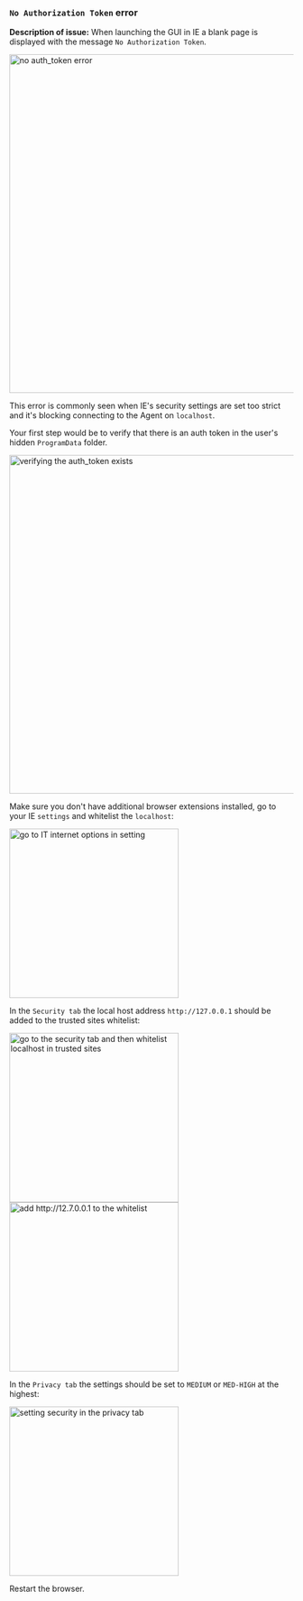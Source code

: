 ### `No Authorization Token` error 
**Description of issue:** When launching the GUI in IE a blank page is displayed with the message `No Authorization Token`. 

<img alt="no auth_token error" src="https://d2ddoduugvun08.cloudfront.net/items/3s162m1C3i410w1b1C30/Image%202018-12-12%20at%201.15.11%20PM.png?X-CloudApp-Visitor-Id=3110024&v=198b092c" width="600">

This error is commonly seen when IE's security settings are set too strict and it's blocking connecting to the Agent on `localhost`.

Your first step would be to verify that there is an auth token in the user's hidden `ProgramData` folder.

<img alt="verifying the auth_token exists" src="http://f.cl.ly/items/2C3K1M2B1Z0c2N0x2V3p/%5B3ab550e77230e4b9aba7d84a6077cfff%5D_Image%202018-09-25%20at%2011.46.53%20AM.png" width="600">

Make sure you don't have additional browser extensions installed, go to your IE `settings` and whitelist the `localhost`:

<img alt="go to IT internet options in setting" src="https://d2ddoduugvun08.cloudfront.net/items/1X2R3z1p0R1l3R3Y1H36/%5B55fd9bc06c5be42ed21e32f44461b7fe%5D_Image+2018-10-31+at+1.46.42+PM.png?X-CloudApp-Visitor-Id=3110024&v=262aa23a" width="300">

In the `Security tab` the local host address `http://127.0.0.1` should be added to the trusted sites whitelist:

<img alt="go to the security tab and then whitelist localhost in trusted sites" src="https://d2ddoduugvun08.cloudfront.net/items/071P383z0k3I1H1r2s3w/%5Be8e3a85ef7e1042bcc52829e57fe4bb6%5D_Image+2018-10-31+at+1.49.32+PM.png?X-CloudApp-Visitor-Id=3110024&v=d823d152" width="300">

<img alt="add http://12.7.0.0.1 to the whitelist" src="https://d2ddoduugvun08.cloudfront.net/items/0h1V2o272i1h171Q263e/%5B5184aa50d91ec5978da7aed1a30ec7fe%5D_Image+2018-10-31+at+1.57.17+PM.png?X-CloudApp-Visitor-Id=3110024&v=e50aae96" width="300">

In the `Privacy tab` the settings should be set to `MEDIUM` or `MED-HIGH` at the highest:

<img alt="setting security in the privacy tab" src="https://d2ddoduugvun08.cloudfront.net/items/1m303J2h2M1x3r2t3r0t/%5B13cc64537a17996d1751d0c7d06ba366%5D_Image+2018-11-02+at+9.47.09+AM.png?X-CloudApp-Visitor-Id=3110024&v=3bebdc20" width="300">

Restart the browser.

